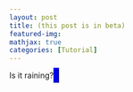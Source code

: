 ```yaml
---
layout: post
title: (this post is in beta)
featured-img:
mathjax: true
categories: [Tutorial]
---
```


<html>
  <head>
    <meta charset="utf-8">
    <title>Load remote content into object element</title>
  </head>
  <body>
     <div>
    Is it raining? <object type="text/html" data="https://storage.googleapis.com/is-it-raining/isitraining.txt" width="800px" height="600px" style="overflow:auto;border:5px ridge blue">
    </object>
 </div>
  </body>
</html>
